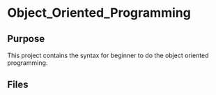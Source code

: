 # Object_Oriented_Programming

## Purpose

This project contains the syntax for beginner to do the object oriented programming.

## Files

